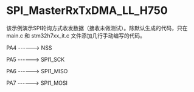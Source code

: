 # SPI_MasterRxTxDMA_LL_H750

该示例演示SPI轮询方式收发数据（接收未做测试）。除默认生成的代码，只在 main.c 和 stm32h7xx_it.c  文件添加几行手动编写的代码。

PA4   ------> NSS

PA5   ------> SPI1_SCK

PA6   ------> SPI1_MISO

PA7   ------> SPI1_MOSI

